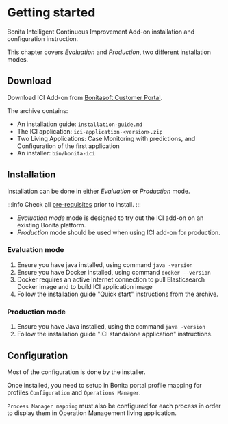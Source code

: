 # Getting started

Bonita Intelligent Continuous Improvement Add-on installation and configuration instruction. 

This chapter covers *Evaluation* and *Production*, two different installation modes.

## Download

Download ICI Add-on from [Bonitasoft Customer Portal](https://customer.bonitasoft.com/).

The archive contains:
* An installation guide: `installation-guide.md`
* The ICI application: `ici-application-<version>.zip`
* Two Living Applications: Case Monitoring with predictions, and Configuration of the first application
* An installer: `bin/bonita-ici`

## Installation

Installation can be done in either *Evaluation* or *Production* mode. 

:::info
Check all [pre-requisites](./prerequisites.md) prior to install.
:::

* *Evaluation mode* mode is designed to try out the ICI add-on on an existing Bonita platform.
* *Production* mode should be used when using ICI add-on for production.

### Evaluation mode

1. Ensure you have java installed, using command `java -version`
2. Ensure you have Docker installed, using command `docker --version`
3. Docker requires an active Internet connection to pull Elasticsearch Docker image and to build ICI application image
4. Follow the installation guide "Quick start" instructions from the archive.

### Production mode

1. Ensure you have Java installed, using the command `java -version`
2. Follow the installation guide "ICI standalone application" instructions.

## Configuration

Most of the configuration is done by the installer. 

Once installed, you need to setup in Bonita portal profile mapping for 
profiles `Configuration` and `Operations Manager`.

`Process Manager mapping` must also be configured for each process in order to display them in Operation Management 
living application.
